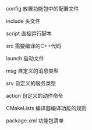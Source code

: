 config 放置功能包中的配置文件

include 头文件

script 直接运行脚本

src 需要编译的C++代码

launch 启动文件

msg 自定义的消息类型

srv 自定义的服务类型

action 自定义的动作命令

CMakeLists 编译器编译功能的规则

package.xml 功能包清单